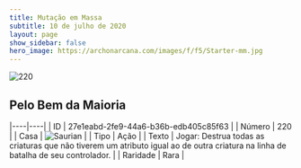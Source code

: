 ```yaml
---
title: Mutação em Massa
subtitle: 10 de julho de 2020
layout: page
show_sidebar: false
hero_image: https://archonarcana.com/images/f/f5/Starter-mm.jpg
---
```


![220](https://cdn.keyforgegame.com/media/card_front/pt/479_220_PM24X9Q5QMQW_pt.png)

## Pelo Bem da Maioria

|----|----|
| ID | 27e1eabd-2fe9-44a6-b36b-edb405c85f63 |
| Número | 220 |
| Casa | ![Saurian](https://archonarcana.com/images/thumb/9/9e/Saurian_P.png/22px-Saurian_P.png "Sauro") |
| Tipo | Ação |
| Texto | Jogar: Destrua todas as criaturas que não tiverem um atributo igual ao de outra criatura na linha de batalha  de seu controlador. |
| Raridade | Rara |
